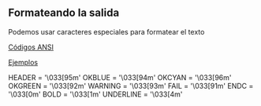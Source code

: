## Formateando la salida

Podemos usar caracteres especiales para formatear el texto

[Códigos ANSI](https://es.wikipedia.org/wiki/C%C3%B3digo_escape_ANSI)

[Ejemplos](https://stackoverflow.com/questions/287871/how-to-print-colored-text-to-the-terminal)

HEADER = '\033[95m'
OKBLUE = '\033[94m'
OKCYAN = '\033[96m'
OKGREEN = '\033[92m'
WARNING = '\033[93m'
FAIL = '\033[91m'
ENDC = '\033[0m'
BOLD = '\033[1m'
UNDERLINE = '\033[4m'
